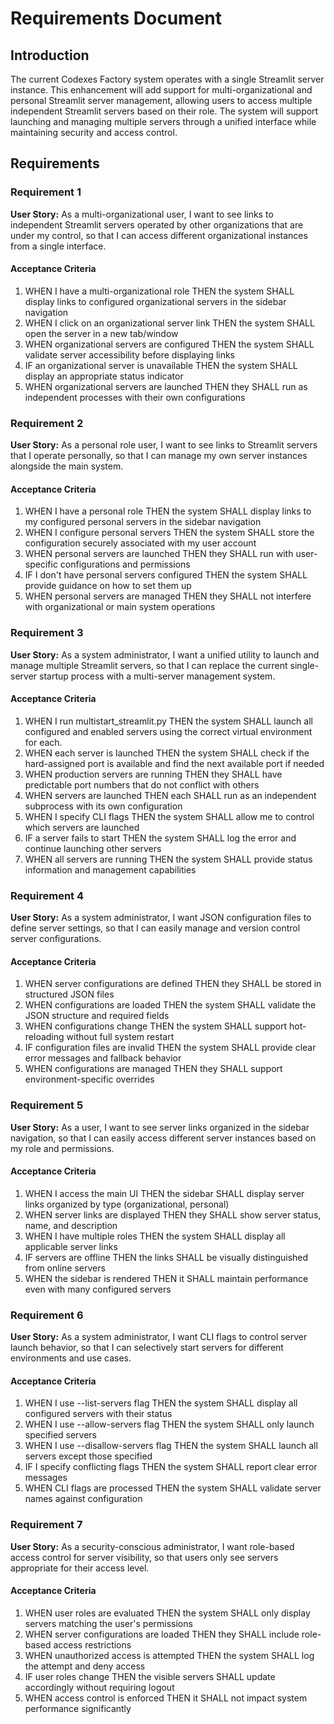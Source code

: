 # Requirements Document

## Introduction

The current Codexes Factory system operates with a single Streamlit server instance. This enhancement will add support for multi-organizational and personal Streamlit server management, allowing users to access multiple independent Streamlit servers based on their role. The system will support launching and managing multiple servers through a unified interface while maintaining security and access control.

## Requirements

### Requirement 1

**User Story:** As a multi-organizational user, I want to see links to independent Streamlit servers operated by other organizations that are under my control, so that I can access different organizational instances from a single interface.

#### Acceptance Criteria

1. WHEN I have a multi-organizational role THEN the system SHALL display links to configured organizational servers in the sidebar navigation
2. WHEN I click on an organizational server link THEN the system SHALL open the server in a new tab/window
3. WHEN organizational servers are configured THEN the system SHALL validate server accessibility before displaying links
4. IF an organizational server is unavailable THEN the system SHALL display an appropriate status indicator
5. WHEN organizational servers are launched THEN they SHALL run as independent processes with their own configurations

### Requirement 2

**User Story:** As a personal role user, I want to see links to Streamlit servers that I operate personally, so that I can manage my own server instances alongside the main system.

#### Acceptance Criteria

1. WHEN I have a personal role THEN the system SHALL display links to my configured personal servers in the sidebar navigation
2. WHEN I configure personal servers THEN the system SHALL store the configuration securely associated with my user account
3. WHEN personal servers are launched THEN they SHALL run with user-specific configurations and permissions
4. IF I don't have personal servers configured THEN the system SHALL provide guidance on how to set them up
5. WHEN personal servers are managed THEN they SHALL not interfere with organizational or main system operations

### Requirement 3

**User Story:** As a system administrator, I want a unified utility to launch and manage multiple Streamlit servers, so that I can replace the current single-server startup process with a multi-server management system.

#### Acceptance Criteria

1. WHEN I run multistart_streamlit.py THEN the system SHALL launch all configured and enabled servers using the correct virtual environment for each.
2. WHEN each server is launched THEN the system SHALL check if the hard-assigned port is available and find the next available port if needed
3. WHEN production servers are running THEN they SHALL have predictable port numbers that do not conflict with others
2. WHEN servers are launched THEN each SHALL run as an independent subprocess with its own configuration
3. WHEN I specify CLI flags THEN the system SHALL allow me to control which servers are launched
4. IF a server fails to start THEN the system SHALL log the error and continue launching other servers
5. WHEN all servers are running THEN the system SHALL provide status information and management capabilities

### Requirement 4

**User Story:** As a system administrator, I want JSON configuration files to define server settings, so that I can easily manage and version control server configurations.

#### Acceptance Criteria

1. WHEN server configurations are defined THEN they SHALL be stored in structured JSON files
2. WHEN configurations are loaded THEN the system SHALL validate the JSON structure and required fields
3. WHEN configurations change THEN the system SHALL support hot-reloading without full system restart
4. IF configuration files are invalid THEN the system SHALL provide clear error messages and fallback behavior
5. WHEN configurations are managed THEN they SHALL support environment-specific overrides

### Requirement 5

**User Story:** As a user, I want to see server links organized in the sidebar navigation, so that I can easily access different server instances based on my role and permissions.

#### Acceptance Criteria

1. WHEN I access the main UI THEN the sidebar SHALL display server links organized by type (organizational, personal)
2. WHEN server links are displayed THEN they SHALL show server status, name, and description
3. WHEN I have multiple roles THEN the system SHALL display all applicable server links
4. IF servers are offline THEN the links SHALL be visually distinguished from online servers
5. WHEN the sidebar is rendered THEN it SHALL maintain performance even with many configured servers

### Requirement 6

**User Story:** As a system administrator, I want CLI flags to control server launch behavior, so that I can selectively start servers for different environments and use cases.

#### Acceptance Criteria

1. WHEN I use --list-servers flag THEN the system SHALL display all configured servers with their status
2. WHEN I use --allow-servers flag THEN the system SHALL only launch specified servers
3. WHEN I use --disallow-servers flag THEN the system SHALL launch all servers except those specified
4. IF I specify conflicting flags THEN the system SHALL report clear error messages
5. WHEN CLI flags are processed THEN the system SHALL validate server names against configuration

### Requirement 7

**User Story:** As a security-conscious administrator, I want role-based access control for server visibility, so that users only see servers appropriate for their access level.

#### Acceptance Criteria

1. WHEN user roles are evaluated THEN the system SHALL only display servers matching the user's permissions
2. WHEN server configurations are loaded THEN they SHALL include role-based access restrictions
3. WHEN unauthorized access is attempted THEN the system SHALL log the attempt and deny access
4. IF user roles change THEN the visible servers SHALL update accordingly without requiring logout
5. WHEN access control is enforced THEN it SHALL not impact system performance significantly